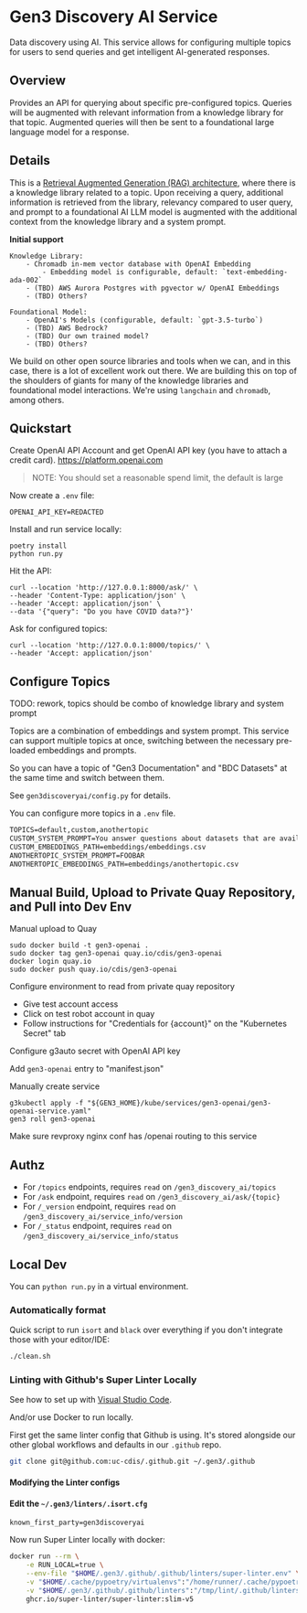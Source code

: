 # Gen3 Discovery AI Service

Data discovery using AI. This service allows for configuring multiple topics
for users to send queries and get intelligent AI-generated responses.

## Overview

Provides an API for querying about specific pre-configured topics. 
Queries will be augmented with relevant information from a 
knowledge library for that topic. Augmented queries will then be sent 
to a foundational large language model 
for a response. 

## Details

This is a [Retrieval Augmented Generation (RAG) architecture](https://arxiv.org/abs/2005.11401), where there is a
knowledge library related to a topic. Upon receiving a query, additional information is retrieved from the library, relevancy compared to
user query, and prompt to a foundational AI LLM model is augmented with the 
additional context from the knowledge library and a system prompt.

**Initial support**

    Knowledge Library:
        - Chromadb in-mem vector database with OpenAI Embedding
            - Embedding model is configurable, default: `text-embedding-ada-002`
        - (TBD) AWS Aurora Postgres with pgvector w/ OpenAI Embeddings
        - (TBD) Others?

    Foundational Model:
        - OpenAI's Models (configurable, default: `gpt-3.5-turbo`)
        - (TBD) AWS Bedrock?
        - (TBD) Our own trained model?
        - (TBD) Others?

We build on other open source libraries and tools when we can, and in this case,
there is a lot of excellent work out there. We are building this on top of the
shoulders of giants for many of the knowledge libraries and foundational model 
interactions. We're using `langchain` and `chromadb`, among others.

## Quickstart

Create OpenAI API Account and get OpenAI API key (you have to attach a credit card).
https://platform.openai.com

> NOTE: You should set a reasonable spend limit, the default is large

Now create a `.env` file:

```.env
OPENAI_API_KEY=REDACTED
```

Install and run service locally:

```commandline
poetry install
python run.py
```

Hit the API:

```commandline
curl --location 'http://127.0.0.1:8000/ask/' \
--header 'Content-Type: application/json' \
--header 'Accept: application/json' \
--data '{"query": "Do you have COVID data?"}'
```

Ask for configured topics:

```commandline
curl --location 'http://127.0.0.1:8000/topics/' \
--header 'Accept: application/json'
```

## Configure Topics

TODO: rework, topics should be combo of knowledge library and system prompt

Topics are a combination of embeddings and system prompt. This service
can support multiple topics at once, switching between the necessary pre-loaded
embeddings and prompts.

So you can have a topic of "Gen3 Documentation" and "BDC Datasets" at the same
time and switch between them.

See `gen3discoveryai/config.py` for details.

You can configure more topics in a `.env` file.

```txt
TOPICS=default,custom,anothertopic
CUSTOM_SYSTEM_PROMPT=You answer questions about datasets that are available in BioData Catalyst. You'll be given relevant dataset descriptions for every dataset that's been ingested into BioData Catalyst. You are acting as a search assistant for a biomedical researcher (who will be asking you questions). The researcher is likely trying to find datasets of interest for a particular research question. You should recommend datasets that may be of interest to that researcher.
CUSTOM_EMBEDDINGS_PATH=embeddings/embeddings.csv
ANOTHERTOPIC_SYSTEM_PROMPT=FOOBAR
ANOTHERTOPIC_EMBEDDINGS_PATH=embeddings/anothertopic.csv
```

## Manual Build, Upload to Private Quay Repository, and Pull into Dev Env

Manual upload to Quay

```commandline
sudo docker build -t gen3-openai .
sudo docker tag gen3-openai quay.io/cdis/gen3-openai
docker login quay.io
sudo docker push quay.io/cdis/gen3-openai
```

Configure environment to read from private quay repository

* Give test account access
* Click on test robot account in quay
* Follow instructions for "Credentials for {account}" on the "Kubernetes Secret" tab

Configure g3auto secret with OpenAI API key

Add `gen3-openai` entry to "manifest.json"

Manually create service

```commandline
g3kubectl apply -f "${GEN3_HOME}/kube/services/gen3-openai/gen3-openai-service.yaml"
gen3 roll gen3-openai
```

Make sure revproxy nginx conf has /openai routing to this service


## Authz

- For `/topics` endpoints, requires `read` on `/gen3_discovery_ai/topics`
- For `/ask` endpoint, requires `read` on `/gen3_discovery_ai/ask/{topic}`
- For `/_version` endpoint, requires `read` on `/gen3_discovery_ai/service_info/version`
- For `/_status` endpoint, requires `read` on `/gen3_discovery_ai/service_info/status`


## Local Dev

You can `python run.py` in a virtual environment.

### Automatically format

Quick script to run `isort` and `black` over everything if 
you don't integrate those with your editor/IDE:

```bash
./clean.sh
```

### Linting with Github's Super Linter Locally

See how to set up with [Visual Studio Code](https://github.com/super-linter/super-linter/blob/main/README.md#codespaces-and-visual-studio-code).

And/or use Docker to run locally.

First get the same linter config that Github is using. It's 
stored alongside our other global workflows and defaults in 
our `.github` repo.

```bash
git clone git@github.com:uc-cdis/.github.git ~/.gen3/.github
```

#### Modifying the Linter configs

#### Edit the `~/.gen3/linters/.isort.cfg` 

```env
known_first_party=gen3discoveryai
```

Now run Super Linter locally with docker:

```bash
docker run --rm \
    -e RUN_LOCAL=true \
    --env-file "$HOME/.gen3/.github/.github/linters/super-linter.env" \
    -v "$HOME/.cache/pypoetry/virtualenvs":"/home/runner/.cache/pypoetry/virtualenvs" \
    -v "$HOME/.gen3/.github/.github/linters":"/tmp/lint/.github/linters" -v "$PWD":/tmp/lint \
    ghcr.io/super-linter/super-linter:slim-v5
```